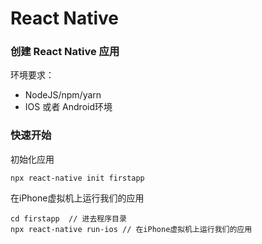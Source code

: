 # React Native

### 创建 React Native 应用

环境要求：

* NodeJS/npm/yarn
* IOS 或者 Android环境

### 快速开始

初始化应用

```
npx react-native init firstapp
```

在iPhone虚拟机上运行我们的应用

```
cd firstapp  // 进去程序目录
npx react-native run-ios // 在iPhone虚拟机上运行我们的应用
```
